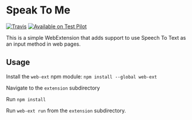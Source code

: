 # Speak To Me

[![Travis](https://img.shields.io/travis/mozilla/voicefill.svg)](https://travis-ci.org/mozilla/voicefill)
[![Available on Test Pilot](https://img.shields.io/badge/available_on-Test_Pilot-0996F8.svg)](https://testpilot.firefox.com/experiments/voice-fill)

This is a simple WebExtension that adds support to use Speech To Text
as an input method in web pages.

## Usage

Install the `web-ext` npm module: `npm install --global web-ext`

Navigate to the `extension` subdirectory

Run `npm install`

Run `web-ext run` from the `extension` subdirectory.

